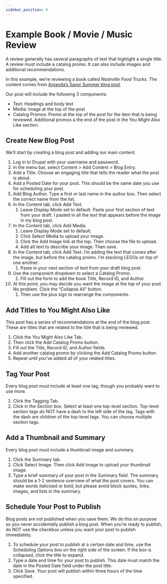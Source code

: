 ```yaml
---
sidebar_position: 6
---
```


# Example Book / Movie / Music Review

A review generally has several paragraphs of text that highlight a single title. A review must include a catalog promo. It can also include images and additional recommendations.

In this example, we’re reviewing a book called *Nashville Food Trucks*. The content comes from [Amanda’s Savor Summer blog post](https://library.nashville.org/blog/2015/07/savor-summer-nashville-food-trucks).

Our post will include the following 3 components:
- Text: Headings and body text
- Media: Image at the top of the post
- Catalog Promos: Promo at the top of the post for the item that is being reviewed. Additional promos a the end of the post in the You Might Also Like section.

## Create New Blog Post

We’ll start by creating a blog post and adding our main content.
1. Log in to Drupal with your username and password.
1. In the menu bar, select Content > Add Content > Blog Entry.
1. Add a Title. Choose an engaging title that tells the reader what the post is about.
1. Add a Posted Date for your post. This should be the same date you use for scheduling your post.
1. Add Blog Author. Type a first or last name in the author box. Then select the correct name from the list.
1. In the Content tab, click Add Text.
   1. Leave Display Mode set to default. Paste your first section of text from your draft. I pasted in all the text that appears before the image in my blog post.
1. In the Content tab, click Add Media.
   1. Leave Display Mode set to default.
   1. Click Select Media to upload your image.
   1. Click the Add Image link at the top. Then choose the file to upload.
   1. Add alt text to describe your image. Then save.
1. In the Content tab, click Add Text. I’m adding the text that comes after the image, but before the catalog promo. I’m stacking LEGOs on top of one another.
   1. Paste in your next section of text from your draft blog post.
1. Use the component dropdown to select a Catalog Promo.
   1. Fill out the form to add the book Title, Record ID, and Author.
1. At this point, you may decide you want the image at the top of your post. No problem. Click the “Collapse All” button.
   1. Then use the plus sign to rearrange the components.

## Add Titles to You Might Also Like

This post has a series of recommendations at the end of the blog post. These are titles that are related to the title that is being reviewed.

1. Click the You Might Also Like Tab.
1. Then click the Add Catalog Promo button.
1. Fill out the Title, Record ID, and Author fields.
1. Add another catalog promo by clicking the Add Catalog Promo button.
1. Repeat until you’ve added all of your related titles.

## Tag Your Post

Every blog post must include at least one tag, though you probably want to use more.

1. Click the Tagging Tab.
1. Click in the Section box. Select at least one top-level section. Top-level section tags do NOT have a dash to the left side of the tag. Tags with the dash are children of the top-level tags. You can choose multiple section tags.

## Add a Thumbnail and Summary

Every blog post must include a thumbnail image and summary.

1. Click the Summary tab.
1. Click Select Image. Then click Add Image to upload your thumbnail image.
1. Type a brief summary of your post in the Summary field. The summary should be a 1-2 sentence overview of what the post covers. You can make words italicized or bold, but please avoid block quotes, links, images, and lists in the summary.

## Schedule Your Post to Publish

Blog posts are not published when you save them. We do this on purpose so you never accidentally publish a blog post. When you’re ready to publish, do NOT use the checkbox unless you want your post to publish immediately.

1. To schedule your post to publish at a certain date and time, use the Scheduling Options box on the right side of the screen. If the box is collapsed, click the title to expand.
1. Type a date and time for your post to publish. This date must match the date in the Posted Date field under the post title.
1. Click Save. Your post will publish within three hours of the time specified.
